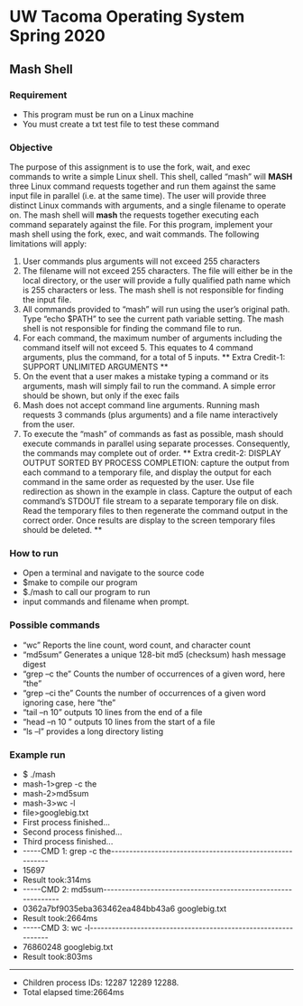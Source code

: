 # UW Tacoma Operating System Spring 2020

## Mash Shell

### Requirement
* This program must be run on a Linux machine
* You must create a txt test file to test these command

### Objective 
The purpose of this assignment is to use the fork, wait, and exec commands to write a simple Linux shell. This shell, called “mash” will **MASH** three Linux command requests together and run them against the same input file in parallel (i.e. at the same time). The user will provide three distinct Linux commands with arguments, and a single filename to operate on. The mash shell will **mash** the requests together executing each command separately against the file.
For this program, implement your mash shell using the fork, exec, and wait commands. The following limitations will apply:
1. User commands plus arguments will not exceed 255 characters
2. The filename will not exceed 255 characters. The file will either be in the local directory, or the user will provide a fully qualified path name which is 255 characters or less. The mash shell is not responsible for finding the input file.
3. All commands provided to “mash” will run using the user’s original path. Type “echo $PATH” to see the current path variable setting.
The mash shell is not responsible for finding the command file to run.
4. For each command, the maximum number of arguments including the command itself will not exceed 5. This equates to 4 command arguments, plus the command, for a total of 5 inputs.
** Extra Credit-1: SUPPORT UNLIMITED ARGUMENTS **
5. On the event that a user makes a mistake typing a command or its arguments, mash will simply fail to run the command. A simple error should be shown, but only if the exec fails
6. Mash does not accept command line arguments. Running mash requests 3 commands (plus arguments) and a file name interactively from the user.
7. To execute the “mash” of commands as fast as possible, mash should execute commands in parallel using separate processes. Consequently, the commands may complete out of order.
** Extra credit-2: DISPLAY OUTPUT SORTED BY PROCESS COMPLETION: capture the output from each command to a temporary file, and display the output for each command in the same order as requested by the user. Use file redirection as shown in the example in class. Capture the output of each command’s STDOUT file stream to a separate temporary file on disk. Read the temporary files to then regenerate the command output in the correct order. Once results are display to the screen temporary files should be deleted. **

### How to run
* Open a terminal and navigate to the source code
* $make to compile our program
* $./mash to call our program to run
* input commands and filename when prompt. 

### Possible commands
* “wc”                   Reports the line count, word count, and character count
* “md5sum”               Generates a unique 128-bit md5 (checksum) hash message digest
* “grep –c the”          Counts the number of occurrences of a given word, here “the”
* “grep –ci the”         Counts the number of occurrences of a given word ignoring case, here “the”
* “tail –n 10”           outputs 10 lines from the end of a file
* “head –n 10 ”          outputs 10 lines from the start of a file
* “ls –l”                provides a long directory listing

### Example run
* $ ./mash
* mash-1>grep -c the
* mash-2>md5sum
* mash-3>wc -l
* file>googlebig.txt
* First process finished...
* Second process finished...
* Third process finished...
* -----CMD 1: grep -c the--------------------------------------------------------- 
* 15697
* Result took:314ms
* -----CMD 2: md5sum-------------------------------------------------------------- 
* 0362a7bf9035eba363462ea484bb43a6 googlebig.txt
* Result took:2664ms
* -----CMD 3: wc -l--------------------------------------------------------------- 
* 76860248 googlebig.txt
* Result took:803ms 
--------------------------------------------------------------------------------
* Children process IDs: 12287 12289 12288.
* Total elapsed time:2664ms